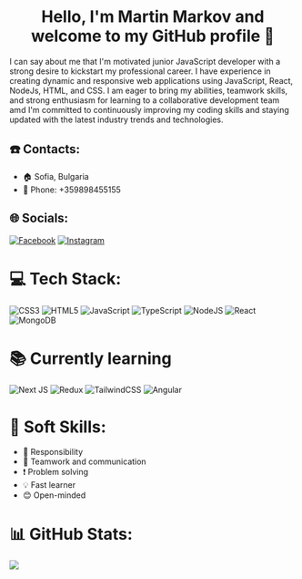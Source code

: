 <h1 align="center">Hello, I'm Martin Markov and welcome to my GitHub profile 👋 </h1>

I can say about me that I'm motivated junior JavaScript developer with a strong desire to kickstart my professional career. I have experience in creating dynamic and responsive web applications using JavaScript, React, NodeJs, HTML, and CSS.
I am eager to bring my abilities, teamwork skills, and strong enthusiasm for learning to a collaborative development team amd I'm committed to continuously improving my coding skills and staying updated with the latest industry trends and technologies.

## ☎️ Contacts:
- 🏠 Sofia, Bulgaria
- 📱 Phone: +359898455155

## 🌐 Socials:
[![Facebook](https://img.shields.io/badge/Facebook-%231877F2.svg?logo=Facebook&logoColor=white)](https://facebook.com/https://www.facebook.com/martin.markov3) [![Instagram](https://img.shields.io/badge/Instagram-%23E4405F.svg?logo=Instagram&logoColor=white)](https://instagram.com/https://www.instagram.com/martin.s.markov/) 

# 💻 Tech Stack:
![CSS3](https://img.shields.io/badge/css3-%231572B6.svg?style=for-the-badge&logo=css3&logoColor=white) ![HTML5](https://img.shields.io/badge/html5-%23E34F26.svg?style=for-the-badge&logo=html5&logoColor=white) ![JavaScript](https://img.shields.io/badge/javascript-%23323330.svg?style=for-the-badge&logo=javascript&logoColor=%23F7DF1E) ![TypeScript](https://img.shields.io/badge/typescript-%23007ACC.svg?style=for-the-badge&logo=typescript&logoColor=white) ![NodeJS](https://img.shields.io/badge/node.js-6DA55F?style=for-the-badge&logo=node.js&logoColor=white) ![React](https://img.shields.io/badge/react-%2320232a.svg?style=for-the-badge&logo=react&logoColor=%2361DAFB) ![MongoDB](https://img.shields.io/badge/MongoDB-%234ea94b.svg?style=for-the-badge&logo=mongodb&logoColor=white)

# 📚 Currently learning
![Next JS](https://img.shields.io/badge/Next-black?style=for-the-badge&logo=next.js&logoColor=white)
![Redux](https://img.shields.io/badge/redux-%23593d88.svg?style=for-the-badge&logo=redux&logoColor=white)
![TailwindCSS](https://img.shields.io/badge/tailwindcss-%2338B2AC.svg?style=for-the-badge&logo=tailwind-css&logoColor=white)
![Angular](https://img.shields.io/badge/angular-%23DD0031.svg?style=for-the-badge&logo=angular&logoColor=white)

# 🧠 Soft Skills:
- 💪 Responsibility
- 🤝 Teamwork and communication
- ❗ Problem solving
- 💡 Fast learner
- 😊 Open-minded
# 📊 GitHub Stats:
![](https://github-readme-stats.vercel.app/api/top-langs/?username=martinMarkov13&theme=dracula&hide_border=false&include_all_commits=false&count_private=true&layout=compact)

<!-- Proudly created with GPRM ( https://gprm.itsvg.in ) -->
